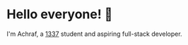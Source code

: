 # Hello everyone! 👋

I'm Achraf, a [1337](https://www.1337.ma/)  student and aspiring full-stack developer.
